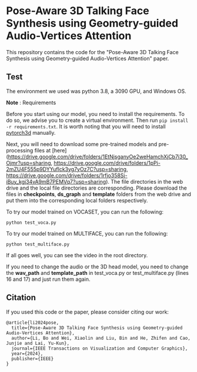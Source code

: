 # Pose-Aware 3D Talking Face Synthesis using Geometry-guided Audio-Vertices Attention

This repository contains the code for the "Pose-Aware 3D Talking Face Synthesis using Geometry-guided Audio-Vertices Attention" paper.


## Test
The environment we used was python 3.8, a 3090 GPU, and Windows OS.

**Note** : Requirements

Before you start using our model, you need to install the requirements. To do so, we advise you to create a virtual environment. Then run `pip install -r requirements.txt`. It is worth noting that you will need to install [pytorch3d](https://github.com/facebookresearch/pytorch3d/blob/main/INSTALL.md) manually.

Next, you will need to download some pre-trained models and pre-processing files at [here](https://drive.google.com/drive/folders/1EtNjsganyOe2weHamchXjCb7i30_Ojmr?usp=sharing, https://drive.google.com/drive/folders/1pPi-2mZU4F555p9DYYuflck3yg7yOz7C?usp=sharing, https://drive.google.com/drive/folders/1rfjo358Sj-iBuy_kgj34vA9mB7PEMVq7?usp=sharing). The file directories in the web drive and the local file directories are corresponding. Please download the files in **checkpoints**, **ds_graph** and **template** folders from the web drive and put them into the corresponding local folders respectively.

To try our model trained on VOCASET, you can run the following:
```shell
python test_voca.py
```

To try our model trained on MULTIFACE, you can run the following:
```shell
python test_multiface.py
```

If all goes well, you can see the video in the root directory.

If you need to change the audio or the 3D head model, you need to change the **wav_path** and **template_path** in test_voca.py or test_multiface.py (lines 16 and 17) and just run them again.


## Citation
If you used this code or the paper, please consider citing our work:
```
@article{li2024pose,
  title={Pose-Aware 3D Talking Face Synthesis using Geometry-guided Audio-Vertices Attention},
  author={Li, Bo and Wei, Xiaolin and Liu, Bin and He, Zhifen and Cao, Junjie and Lai, Yu-Kun},
  journal={IEEE Transactions on Visualization and Computer Graphics},
  year={2024},
  publisher={IEEE}
}
```
